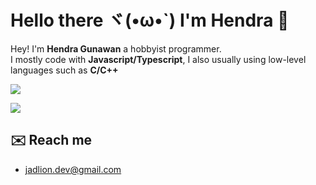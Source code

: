 # Hello there ヾ(•ω•`) I'm Hendra 🎨

Hey! I'm **Hendra Gunawan** a hobbyist programmer.<br>I mostly code with **Javascript/Typescript**, I also usually using low-level languages such as **C/C++**

![](https://komarev.com/ghpvc/?username=jadlionhd&label=Profile%20views&color=0e75b6&style=flat)

![](https://github-readme-stats.vercel.app/api/top-langs/?username=jadlionhd&layout=donut&theme=holi)

## ✉️ Reach me
- [jadlion.dev@gmail.com](mailto:jadlion.dev@gmail.com)
